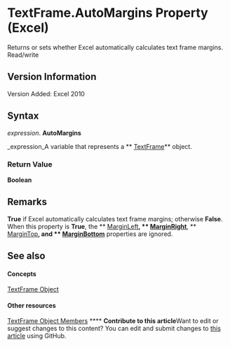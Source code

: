 
# TextFrame.AutoMargins Property (Excel)

Returns or sets whether Excel automatically calculates text frame margins. Read/write


## Version Information

Version Added: Excel 2010 


## Syntax

 _expression_. **AutoMargins**

 _expression_A variable that represents a  ** [TextFrame](4a6d2201-84b8-d83a-cc13-703da047815e.md)** object.


### Return Value

 **Boolean**


## Remarks

 **True** if Excel automatically calculates text frame margins; otherwise **False**. When this property is  **True**, the  ** [MarginLeft](2fe49452-981a-3aff-ae75-cb6ed6dde83f.md)**,  ** [MarginRight](27a62328-c4bd-f456-8a63-68e41f307b5a.md)**,  ** [MarginTop](5c03ceb4-e2fd-9ff7-ac5d-4fad45cd5313.md)**, and  ** [MarginBottom](50b2d7a9-8595-44a7-6f7a-ee2d2255869c.md)** properties are ignored.


## See also


#### Concepts


 [TextFrame Object](4a6d2201-84b8-d83a-cc13-703da047815e.md)
#### Other resources


 [TextFrame Object Members](299ac22a-bf3d-11ca-90e8-a05d52a760d4.md)
****   **Contribute to this article**Want to edit or suggest changes to this content? You can edit and submit changes to  [this article](https://github.com/jhershey00/VBA_Excel_Test/OpenXMLCon/articles/a91ecac5-c907-8ae1-a0b8-1569f2466adf.md) using GitHub.

